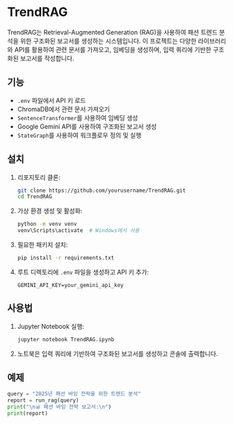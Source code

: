 # TrendRAG

TrendRAG는 Retrieval-Augmented Generation (RAG)을 사용하여 패션 트렌드 분석을 위한 구조화된 보고서를 생성하는 시스템입니다. 이 프로젝트는 다양한 라이브러리와 API를 활용하여 관련 문서를 가져오고, 임베딩을 생성하며, 입력 쿼리에 기반한 구조화된 보고서를 작성합니다.

## 기능

- `.env` 파일에서 API 키 로드
- ChromaDB에서 관련 문서 가져오기
- `SentenceTransformer`를 사용하여 임베딩 생성
- Google Gemini API를 사용하여 구조화된 보고서 생성
- `StateGraph`를 사용하여 워크플로우 정의 및 실행

## 설치

1. 리포지토리 클론:
    ```sh
    git clone https://github.com/yourusername/TrendRAG.git
    cd TrendRAG
    ```

2. 가상 환경 생성 및 활성화:
    ```sh
    python -m venv venv
    venv\Scripts\activate  # Windows에서 사용
    ```

3. 필요한 패키지 설치:
    ```sh
    pip install -r requirements.txt
    ```

4. 루트 디렉토리에 `.env` 파일을 생성하고 API 키 추가:
    ```env
    GEMINI_API_KEY=your_gemini_api_key
    ```

## 사용법

1. Jupyter Notebook 실행:
    ```sh
    jupyter notebook TrendRAG.ipynb
    ```

2. 노트북은 입력 쿼리에 기반하여 구조화된 보고서를 생성하고 콘솔에 출력합니다.

## 예제

```python
query = "2025년 패션 바잉 전략을 위한 트렌드 분석"
report = run_rag(query)
print("\n📊 패션 바잉 전략 보고서:\n")
print(report)